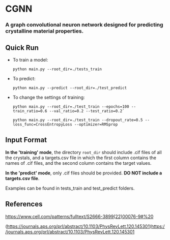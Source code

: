 # CGNN
### A graph convolutional neuron network designed for predicting crystalline material properties.

## Quick Run
* To train a model:

  `python main.py --root_dir=./tests_train` 

* To predict:

  `python main.py --predict --root_dir=./test_predict`

* To change the settings of training:

  ```
  python main.py --root_dir=./test_train --epochs=100 --train_ratio=0.6 --val_ratio=0.2 --test_ratio=0.2`

  python main.py --root_dir=./test_train --dropout_rate=0.5 --loss_func=CrossEntropyLoss --optimizer=RMSprop
  ```

## Input Format
**In the 'training' mode**, the directory `root_dir` should include .cif files of all the crystals, and a targets.csv file in which the first column contains the names of .cif files, and the second column contains the target values.

**In the 'predict' mode**, only .cif files should be provided. **DO NOT include a targets.csv file**.

Examples can be found in tests_train and test_predict folders.

## References
https://www.cell.com/patterns/fulltext/S2666-3899(22)00076-9#%20

(https://journals.aps.org/prl/abstract/10.1103/PhysRevLett.120.145301)https://journals.aps.org/prl/abstract/10.1103/PhysRevLett.120.145301
